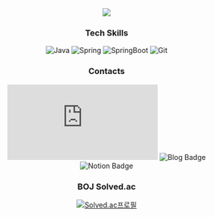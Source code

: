 <div align="center">
<img src="https://capsule-render.vercel.app/api?type=waving&color=C3E5AE&height=150&section=header&text=Welcome%20To%20EUNZZ6's%20GitHub%20🌳&fontSize=35&animation=fadeIn&fontColor=42473E&fontAlign=67" />
  




### Tech Skills

![Java](https://img.shields.io/badge/JAVA-437291?style=flat-square&logo=OpenJDK&logoColor=white)
![Spring](https://img.shields.io/badge/Spring-6DB33F?style=flat-square&logo=Spring&logoColor=white)
![SpringBoot](https://img.shields.io/badge/Spring%20Boot-6DB33F?style=flat-square&logo=Spring%20Boot&logoColor=white)
![Git](https://img.shields.io/badge/Git-F05032?style=flat-square&logo=Git&logoColor=white)



### Contacts

![Gmail Badge](https://img.shields.io/badge/📧%20djdj5267@naver.com-03C75A?style=flat-square&logo=&logoColor=white&link=mailto:djdj5267@naver.com)
![Blog Badge](https://img.shields.io/badge/Blog-FF5722?style=flat-square&logo=Tistory&logoColor=white&link=https://eunzz6.tistory.com/)
![Notion Badge](https://img.shields.io/badge/Notion-000000?style=flat-square&logo=Notion&logoColor=white&link=https://unexpected-scilla-bbe.notion.site/PORTFOLIO-8979e493808840409982202d175a6479?pvs=4)



### BOJ Solved.ac 

[![Solved.ac프로필](http://mazassumnida.wtf/api/mini/generate_badge?boj=ejej12)](https://solved.ac/ejej12)



</div>


